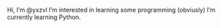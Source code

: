 Hi, I’m @yxzvl
I’m interested in learning some programming (obviusly)
I’m currently learning Python.



